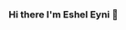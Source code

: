 ### Hi there I'm Eshel Eyni 👋

<!--
**EshelEyni/EshelEyni** is a ✨ _special_ ✨ repository because its `README.md` (this file) appears on your GitHub profile.

Here are some ideas to get you started:

- 🔭 I’m currently working on ...
- 🌱 I’m currently learning ...
- 👯 I’m looking to collaborate on ...
- 🤔 I’m looking for help with ...
- 💬 Ask me about ...
- 📫 How to reach me: ...
- 😄 Pronouns: ...
- ⚡ Fun fact: ...

Connect with me:
https://www.linkedin.com/in/eshel-eyni-71982b220/

Languages and Tools:
babel css3 express git html5 javascript jest mongodb nodejs postman react redux sass typescript
